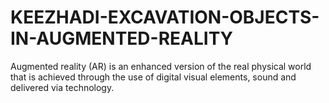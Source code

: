 # KEEZHADI-EXCAVATION-OBJECTS-IN-AUGMENTED-REALITY
Augmented reality (AR) is an enhanced version of the real physical world that is achieved through the use of digital visual elements, sound and delivered via technology. 
